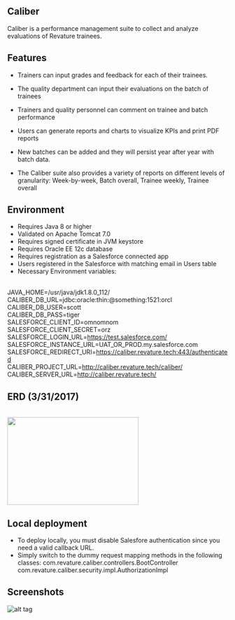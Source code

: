 ## Caliber
Caliber is a performance management suite to collect and analyze evaluations of Revature trainees. 

## Features <br>
* Trainers can input grades and feedback for each of their trainees. 
* The quality department can input their evaluations on the batch of trainees
* Trainers and quality personnel can comment on trainee and batch performance
* Users can generate reports and charts to visualize KPIs and print PDF reports
* New batches can be added and they will persist year after year with batch data.

* The Caliber suite also provides a variety of reports on different levels of granularity:
    Week-by-week, Batch overall, Trainee weekly, Trainee overall

## Environment 
* Requires Java 8 or higher
* Validated on Apache Tomcat 7.0
* Requires signed certificate in JVM keystore
* Requires Oracle EE 12c database
* Requires registration as a Salesforce connected app
* Users registered in the Salesforce with matching email in Users table
* Necessary Environment variables:

<br/>JAVA_HOME=/usr/java/jdk1.8.0_112/
<br/>CALIBER_DB_URL=jdbc:oracle:thin:@something:1521:orcl
<br/>CALIBER_DB_USER=scott
<br/>CALIBER_DB_PASS=tiger
<br/>SALESFORCE_CLIENT_ID=omnomnom
<br/>SALESFORCE_CLIENT_SECRET=orz
<br/>SALESFORCE_LOGIN_URL=https://test.salesforce.com/
<br/>SALESFORCE_INSTANCE_URL=UAT_OR_PROD.my.salesforce.com
<br/>SALESFORCE_REDIRECT_URI=https://caliber.revature.tech:443/authenticated
<br/>CALIBER_PROJECT_URL=http://caliber.revature.tech/caliber/
<br/>CALIBER_SERVER_URL=http://caliber.revature.tech/


## ERD (3/31/2017)  
<br/>
<img src="https://github.com/pjw6193/caliber/blob/master/images/caliber-local.png?raw=true" height="200" width="300"/>
<br/>

## Local deployment
* To deploy locally, you must disable Salesfore authentication since you need a valid callback URL.
* Simply switch to the dummy request mapping methods in the following classes:
	com.revature.caliber.controllers.BootController 
	com.revature.caliber.security.impl.AuthorizationImpl

## Screenshots
![alt tag](https://github.com/pjw6193/caliber/blob/master/images/rev-brand.png "Revature")

